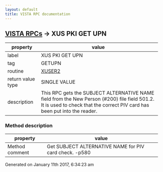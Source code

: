 ```yaml
---
layout: default
title: VISTA RPC documentation
---
```




## [VISTA RPCs](TableOfContent.md) &#8594; XUS PKI GET UPN 

 property | value 
--- | --- 
 label | XUS PKI GET UPN
 tag | GETUPN
 routine | [XUSER2](http://code.osehra.org/dox/Routine_XUSER2_source.html)
 return value type | SINGLE VALUE
 description | This RPC gets the SUBJECT ALTERNATIVE NAME field from the New Person (#200) file field 501.2.  It is used to check that the correct PIV card has been put into the reader.


### Method description

 property | value 
--- | --- 
 Method comment | Get SUBJECT ALTERNATIVE NAME for PIV card check. -p580




Generated on January 11th 2017, 6:34:23 am
